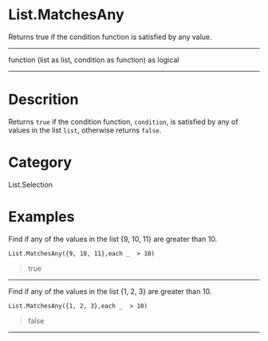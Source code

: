 ﻿# List.MatchesAny
Returns true if the condition function is satisfied by any value.
***
function (list as list, condition as function) as logical
***
# Descrition 
Returns <code>true</code> if the condition function, <code>condition</code>, is satisfied by any of values in the list <code>list</code>, otherwise returns <code>false</code>.
# Category 
List.Selection
# Examples 
Find if any of the values in the list {9, 10, 11} are greater than 10.
```
List.MatchesAny({9, 10, 11},each _  > 10) 
```
> true
***
Find if any of the values in the list {1, 2, 3} are greater than 10.
```
List.MatchesAny({1, 2, 3},each _  > 10) 
```
> false
***
